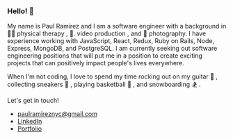 ### Hello! 👋 

My name is Paul Ramirez and I am a software engineer with a background in 🏃🏽 physical therapy , 🎥. video production , and 📸 photography. 
I have experience working with JavaScript, React, Redux, Ruby on Rails, Node, Express, MongoDB, and PostgreSQL. I am currently seeking out software engineering positions that will put me in a position to create exciting projects that can positively impact people's lives everywhere.

When I'm not coding, I love to spend my time rocking out on my guitar 🎸 , collecting sneakers 👟 , playing basketball 🏀 , and snowboarding 🏂 .

Let's get in touch!
* paulramireznyc@gmail.com
* <a href="https://www.linkedin.com/in/paul-ramirez-432786152/" target="_blank">LinkedIn</a>
* <a href="https://www.paulramirez.dev/" target="_blank">Portfolio</a>

<!--
**pramirez23/pramirez23** is a ✨ _special_ ✨ repository because its `README.md` (this file) appears on your GitHub profile.

Here are some ideas to get you started:

- 🔭 I’m currently working on ...
- 🌱 I’m currently learning ...
- 👯 I’m looking to collaborate on ...
- 🤔 I’m looking for help with ...
- 💬 Ask me about ...
- 📫 How to reach me: ...
- 😄 Pronouns: ...
- ⚡ Fun fact: ...
-->
